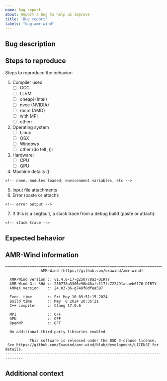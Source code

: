 ```yaml
---
name: Bug report
about: Report a bug to help us improve
title: 'Bug report'
labels: "bug:amr-wind"
---
```


## Bug description
<!-- A clear and concise description of the bug. -->

## Steps to reproduce
<!-- Update the following list with your specific information. -->

Steps to reproduce the behavior:
1. Compiler used
   - [ ] GCC
   - [ ] LLVM
   - [ ] oneapi (Intel)
   - [ ] nvcc (NVIDIA)
   - [ ] rocm (AMD)
   - [ ] with MPI
   - [ ] other:
2. Operating system
   - [ ] Linux
   - [ ] OSX
   - [ ] Windows
   - [ ] other (do tell ;)):
3. Hardware:
   - [ ] CPU
   - [ ] GPU
4. Machine details ():
```
<!-- name, modules loaded, environment variables, etc -->
```
5. Input file attachments <!-- Please upload the input files in a zip or point to a public branch. -->
6. Error (paste or attach):
```
<!-- error output -->
```
7. If this is a segfault, a stack trace from a debug build (paste or attach):
```
<!-- stack trace -->
```

## Expected behavior
<!-- A clear and concise description of what is expected behavior. -->

## AMR-Wind information
<!-- Please provide as much detail as possible including git commit. The best information is a snapshot of the AMR-Wind header. -->

```
==============================================================================
                AMR-Wind (https://github.com/exawind/amr-wind)

  AMR-Wind version :: v1.4.0-17-g250778a3-DIRTY
  AMR-Wind Git SHA :: 250778a3306e96b46afc117fc722491acaeb6176-DIRTY
  AMReX version    :: 24.03-36-g748f8dfea597

  Exec. time       :: Fri May 10 09:51:15 2024
  Build time       :: May  8 2024 20:36:21
  C++ compiler     :: Clang 17.0.6

  MPI              :: OFF
  GPU              :: OFF
  OpenMP           :: OFF

  No additional third-party libraries enabled

           This software is released under the BSD 3-clause license.
 See https://github.com/Exawind/amr-wind/blob/development/LICENSE for details.
------------------------------------------------------------------------------
```

## Additional context
<!-- Screenshots, related issues, etc -->
